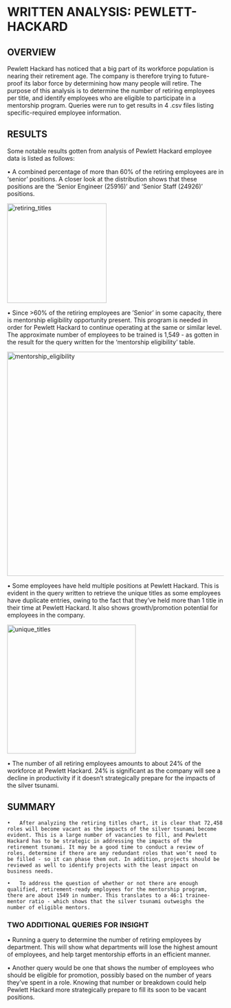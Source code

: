 # WRITTEN ANALYSIS: PEWLETT-HACKARD

## OVERVIEW
Pewlett Hackard has noticed that a big part of its workforce population is nearing their retirement age. The company is therefore trying to future-proof its labor force by determining how many people will retire. The purpose of this analysis is to determine the number of retiring employees per title, and identify employees who are eligible to participate in a mentorship program. Queries were run to get results in 4 .csv files listing specific-required employee information. 

## RESULTS
Some notable results gotten from analysis of Pewlett Hackard employee data is listed as follows:

•	A combined percentage of more than 60% of the retiring employees are in ‘senior’ positions. A closer look at the distribution shows that these positions are the ‘Senior Engineer (25916)’ and ‘Senior Staff (24926)’ positions.

<img width="231" alt="retiring_titles" src="https://user-images.githubusercontent.com/100884241/164947608-e63be610-eb76-4be8-bc3e-d7bb4b42e3e0.png">

•	Since >60% of the retiring employees are ’Senior’ in some capacity, there is mentorship eligibility opportunity present. This program is needed in order for Pewlett Hackard to continue operating at the same or similar level. The approximate number of employees to be trained is 1,549 - as gotten in the result for the query written for the ‘mentorship eligibility’ table.

<img width="520" alt="mentorship_eligibility" src="https://user-images.githubusercontent.com/100884241/164947763-a3a6f255-ce0d-4c69-9a4f-96a4ec77d420.png">

•	Some employees have held multiple positions at Pewlett Hackard. This is evident in the query written to retrieve the unique titles as some employees have duplicate entries, owing to the fact that they’ve held more than 1 title in their time at Pewlett Hackard. It also shows growth/promotion potential for employees in the company.

<img width="299" alt="unique_titles" src="https://user-images.githubusercontent.com/100884241/164947783-817f2745-54b7-41d9-ac5e-25c1df2d2dc2.png">

•	The number of all retiring employees amounts to about 24% of the workforce at Pewlett Hackard. 24% is significant as the company will see a decline in productivity if it doesn’t strategically prepare for the impacts of the silver tsunami.
  
  ## SUMMARY
	•	After analyzing the retiring titles chart, it is clear that 72,458 roles will become vacant as the impacts of the silver tsunami become evident. This is a large number of vacancies to fill, and Pewlett Hackard has to be strategic in addressing the impacts of the retirement tsunami. It may be a good time to conduct a review of roles, determine if there are any redundant roles that won’t need to be filled - so it can phase them out. In addition, projects should be reviewed as well to identify projects with the least impact on business needs.
  
	•	To address the question of whether or not there are enough qualified, retirement-ready employees for the mentorship program, there are about 1549 in number. This translates to a 46:1 trainee-mentor ratio - which shows that the silver tsunami outweighs the number of eligible mentors.
  
  ### TWO ADDITIONAL QUERIES FOR INSIGHT
•	Running a query to determine the number of retiring employees by department. This will show what departments will lose the highest amount of employees, and help target mentorship efforts in an efficient manner.
  
  •	Another query would be one that shows the number of employees who should be eligible for promotion, possibly based on the number of years they’ve spent in a role. Knowing that number or breakdown could help Pewlett Hackard more strategically prepare to fill its soon to be vacant positions.
    
    















